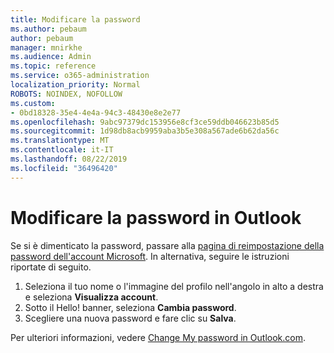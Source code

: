```yaml
---
title: Modificare la password
ms.author: pebaum
author: pebaum
manager: mnirkhe
ms.audience: Admin
ms.topic: reference
ms.service: o365-administration
localization_priority: Normal
ROBOTS: NOINDEX, NOFOLLOW
ms.custom:
- 0bd18328-35e4-4e4a-94c3-48430e8e2e77
ms.openlocfilehash: 9abc97379dc153956e8cf3ce59ddb046623b85d5
ms.sourcegitcommit: 1d98db8acb9959aba3b5e308a567ade6b62da56c
ms.translationtype: MT
ms.contentlocale: it-IT
ms.lasthandoff: 08/22/2019
ms.locfileid: "36496420"
---
```

# <a name="change-your-password-in-outlook"></a>Modificare la password in Outlook

Se si è dimenticato la password, passare alla [pagina di reimpostazione della password dell'account Microsoft](https://go.microsoft.com/fwlink/p/?linkid=841909). In alternativa, seguire le istruzioni riportate di seguito.
  
1. Seleziona il tuo nome o l'immagine del profilo nell'angolo in alto a destra e seleziona **Visualizza account**.
2. Sotto il Hello! banner, seleziona **Cambia password**.
3. Scegliere una nuova password e fare clic su **Salva**.

Per ulteriori informazioni, vedere [Change My password in Outlook.com](https://support.office.com/article/2138d690-811c-4545-b2f3-e4dbe80c9735.aspx).